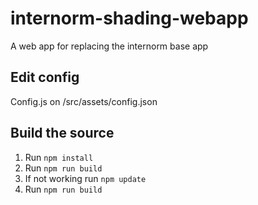 # internorm-shading-webapp
A web app for replacing the internorm base app

## Edit config
Config.js on /src/assets/config.json

## Build the source
1. Run `npm install`
2. Run `npm run build`
3. If not working run `npm update`
4. Run `npm run build`
